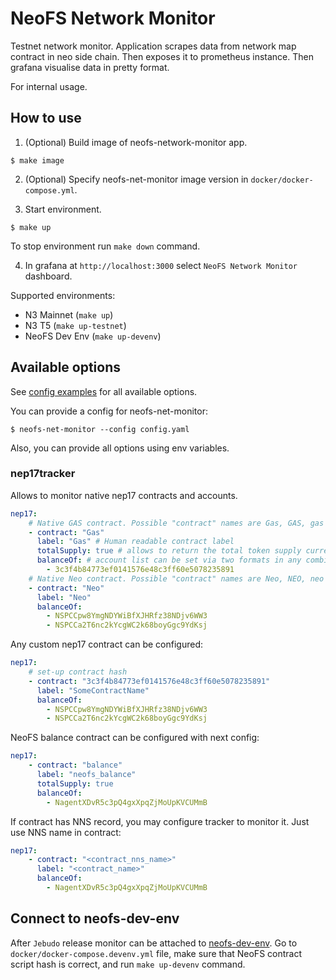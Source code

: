 # NeoFS Network Monitor

Testnet network monitor. Application scrapes data from network map contract in
neo side chain. Then exposes it to prometheus instance. Then grafana visualise 
data in pretty format.

For internal usage.

## How to use 

1. (Optional) Build image of neofs-network-monitor app.

```
$ make image
```

2. (Optional) Specify neofs-net-monitor image version in `docker/docker-compose.yml`.

3. Start environment.

```
$ make up
```

To stop environment run `make down` command.

4. In grafana at `http://localhost:3000` select `NeoFS Network Monitor`
dashboard.

Supported environments:
- N3 Mainnet (`make up`)
- N3 T5 (`make up-testnet`)
- NeoFS Dev Env (`make up-devenv`)
   
## Available options

See [config examples](./config) for all available options.

You can provide a config for neofs-net-monitor:

```shell
$ neofs-net-monitor --config config.yaml
```

Also, you can provide all options using env variables.

### nep17tracker

Allows to monitor native nep17 contracts and accounts.

```yaml
nep17:
    # Native GAS contract. Possible "contract" names are Gas, GAS, gas
    - contract: "Gas" 
      label: "Gas" # Human readable contract label
      totalSupply: true # allows to return the total token supply currently available.
      balanceOf: # account list can be set via two formats in any combination
        - 3c3f4b84773ef0141576e48c3ff60e5078235891
    # Native Neo contract. Possible "contract" names are Neo, NEO, neo
    - contract: "Neo"
      label: "Neo"
      balanceOf:
        - NSPCCpw8YmgNDYWiBfXJHRfz38NDjv6WW3
        - NSPCCa2T6nc2kYcgWC2k68boyGgc9YdKsj
```

Any custom nep17 contract can be configured:

```yaml
nep17:
    # set-up contract hash
    - contract: "3c3f4b84773ef0141576e48c3ff60e5078235891"
      label: "SomeContractName"
      balanceOf:
        - NSPCCpw8YmgNDYWiBfXJHRfz38NDjv6WW3
        - NSPCCa2T6nc2kYcgWC2k68boyGgc9YdKsj
```

NeoFS balance contract can be configured with next config:

```yaml
nep17:
    - contract: "balance"
      label: "neofs_balance"
      totalSupply: true
      balanceOf:
        - NagentXDvR5c3pQ4gxXpqZjMoUpKVCUMmB
```

If contract has NNS record, you may configure tracker to monitor it. Just use NNS name in contract:

```yaml
nep17:
    - contract: "<contract_nns_name>"
      label: "<contract_name>"
      balanceOf:
        - NagentXDvR5c3pQ4gxXpqZjMoUpKVCUMmB
```

## Connect to neofs-dev-env

After `Jebudo` release monitor can be attached to 
[neofs-dev-env](https://github.com/nspcc-dev/neofs-dev-env). Go to 
`docker/docker-compose.devenv.yml` file, make sure that NeoFS contract script
hash is correct, and run `make up-devenv` command.
